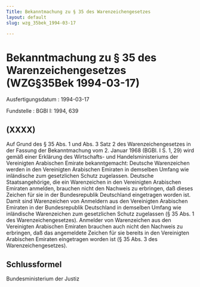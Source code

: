```yaml
---
Title: Bekanntmachung zu § 35 des Warenzeichengesetzes
layout: default
slug: wzg_35bek_1994-03-17

---
```


# Bekanntmachung zu § 35 des Warenzeichengesetzes (WZG§35Bek 1994-03-17)

Ausfertigungsdatum
:   1994-03-17

Fundstelle
:   BGBl I: 1994, 639



## (XXXX)

Auf Grund des § 35 Abs. 1 und Abs. 3 Satz 2 des Warenzeichengesetzes
in der Fassung der Bekanntmachung vom 2. Januar 1968 (BGBl. I S. 1,
29) wird gemäß einer Erklärung des Wirtschafts- und
Handelsministeriums der Vereinigten Arabischen Emirate bekanntgemacht:
Deutsche Warenzeichen werden in den Vereinigten Arabischen Emiraten in
demselben Umfang wie inländische zum gesetzlichen Schutz zugelassen.
Deutsche Staatsangehörige, die ein Warenzeichen in den Vereinigten
Arabischen Emiraten anmelden, brauchen nicht den Nachweis zu
erbringen, daß dieses Zeichen für sie in der Bundesrepublik
Deutschland eingetragen worden ist.
Damit sind Warenzeichen von Anmeldern aus den Vereinigten Arabischen
Emiraten in der Bundesrepublik Deutschland in demselben Umfang wie
inländische Warenzeichen zum gesetzlichen Schutz zugelassen (§ 35 Abs.
1 des Warenzeichengesetzes). Anmelder von Warenzeichen aus den
Vereinigten Arabischen Emiraten brauchen auch nicht den Nachweis zu
erbringen, daß das angemeldete Zeichen für sie bereits in den
Vereinigten Arabischen Emiraten eingetragen worden ist (§ 35 Abs. 3
des Warenzeichengesetzes).


## Schlussformel

Bundesministerium der Justiz

